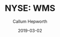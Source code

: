 ---
type: "report"
paper: "WMS_Callum_Hepworth.pdf"
author: "Callum Hepworth"
company: "Advanced Drainage Systems, Inc."
date: "2019-03-02"
summary: "Advanced Drainage Solutions, Inc. (ADS) is the largest manufacturer of thermoplastic corrugated pipe in the world, providing its services to all 50 U.S. states and approximately 80 countries worldwide. The only centralized producer and distributor of complete water management solutions in the United States, ADS is renowned for its innovation, product breadth and quality, and sustainability initiatives.  "
title: "NYSE: WMS"
---